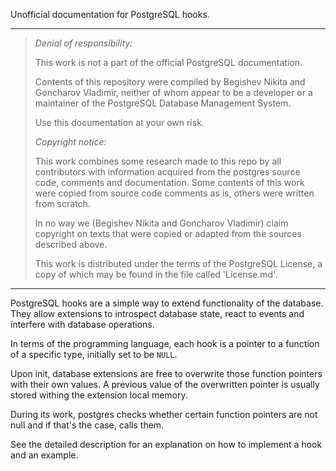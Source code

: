 Unofficial documentation for PostgreSQL hooks.

----

> *Denial of responsibility:*
> 
> This work is not a part of the official PostgreSQL documentation.
> 
> Contents of this repository were compiled by Begishev Nikita and
> Goncharov Vladimir, neither of whom appear to be a developer or a maintainer
> of the PostgreSQL Database Management System.
>
> Use this documentation at your own risk.
>
> 
> *Copyright notice:*
> 
> This work combines some research made to this repo by all contributors with
> information acquired from the postgres source code, comments and
> documentation. Some contents of this work were copied from source code
> comments as is, others were written from scratch.
> 
> In no way we (Begishev Nikita and Goncharov Vladimir) claim copyright on texts
> that were copied or adapted from the sources described above.
>
> This work is distributed under the terms of the PostgreSQL License, a copy of
> which may be found in the file called 'License.md'.

----

PostgreSQL hooks are a simple way to extend functionality of the database.
They allow extensions to introspect database state, react to events and
interfere with database operations.

In terms of the programming language, each hook is a pointer to a function
of a specific type, initially set to be `NULL`.

Upon init, database extensions are free to overwrite those function pointers
with their own values. A previous value of the overwritten pointer is usually
stored withing the extension local memory.

During its work, postgres checks whether certain function pointers are not null
and if that's the case, calls them.

See the detailed description for an explanation on how to implement a hook and
an example.
